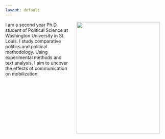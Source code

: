 ```yaml
---
layout: default
---
```


<img align="right" src="files/portrait.JPG" hspace="20"  width="261" height="348" >

<p>I am a second year Ph.D. student of Political Science at Washington University in St. Louis. I study comparative politics and political methodology. Using experimental methods and text analysis, I aim to uncover the effects of communication on mobilization.</p>
